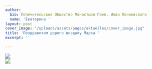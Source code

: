 ```yaml
---
author:
  bio: Попечительское Общество Монастыря Преп. Иова Почаевского
  name: 'Екатерина '
layout: post
cover_image: "/uploads/assets/pages/aktuelles/cover_image.jpg"
title: 'Поздравляем дорого владыку Марка '
excerpt: ''

---
```

![](https://res.cloudinary.com/hiobmon/image/upload/v1611953531/media/2021/E356C4A5-C723-4DF6-AFEF-D12DF4FB48A2_rzd6bw.jpg)  
![](https://res.cloudinary.com/hiobmon/image/upload/v1611953543/media/2021/73755C74-49A9-4728-B256-A811E22BAFAE_kjt08t.jpg)